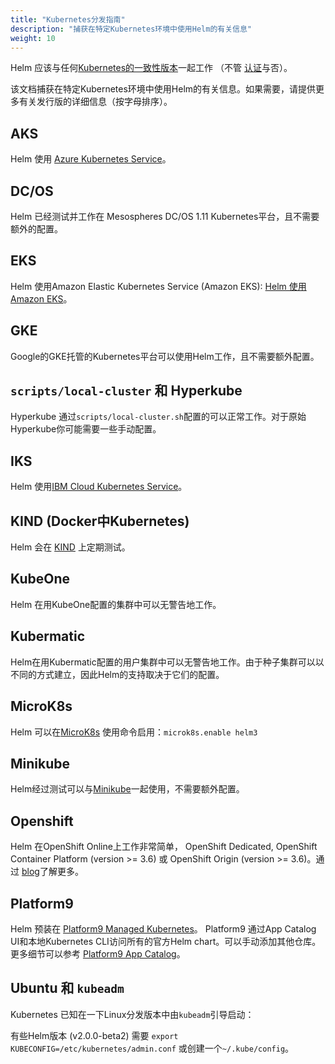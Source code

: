 ```yaml
---
title: "Kubernetes分发指南"
description: "捕获在特定Kubernetes环境中使用Helm的有关信息"
weight: 10
---
```


Helm 应该与任何[Kubernetes的一致性版本](https://github.com/cncf/k8s-conformance)一起工作 （不管
[认证](https://www.cncf.io/certification/software-conformance/)与否）。

该文档捕获在特定Kubernetes环境中使用Helm的有关信息。如果需要，请提供更多有关发行版的详细信息（按字母排序）。

## AKS

Helm 使用 [Azure Kubernetes
Service](https://docs.microsoft.com/en-us/azure/aks/kubernetes-helm)。

## DC/OS

Helm 已经测试并工作在 Mesospheres DC/OS 1.11 Kubernetes平台，且不需要额外的配置。

## EKS

Helm 使用Amazon Elastic Kubernetes Service (Amazon EKS):
[Helm 使用 Amazon EKS](https://docs.aws.amazon.com/eks/latest/userguide/helm.html)。

## GKE

Google的GKE托管的Kubernetes平台可以使用Helm工作，且不需要额外配置。

## `scripts/local-cluster` 和 Hyperkube

Hyperkube 通过`scripts/local-cluster.sh`配置的可以正常工作。对于原始Hyperkube你可能需要一些手动配置。

## IKS

Helm 使用[IBM Cloud Kubernetes Service](https://cloud.ibm.com/docs/containers?topic=containers-helm)。

## KIND (Docker中Kubernetes)

Helm 会在 [KIND](https://github.com/kubernetes-sigs/kind) 上定期测试。

## KubeOne

Helm 在用KubeOne配置的集群中可以无警告地工作。

## Kubermatic

Helm在用Kubermatic配置的用户集群中可以无警告地工作。由于种子集群可以以不同的方式建立，因此Helm的支持取决于它们的配置。

## MicroK8s

Helm 可以在[MicroK8s](https://microk8s.io) 使用命令启用：`microk8s.enable helm3`

## Minikube

Helm经过测试可以与[Minikube](https://github.com/kubernetes/minikube)一起使用，不需要额外配置。

## Openshift

Helm 在OpenShift Online上工作非常简单， OpenShift Dedicated, OpenShift
Container Platform (version >= 3.6) 或 OpenShift Origin (version >= 3.6)。通过
[blog](https://blog.openshift.com/getting-started-helm-openshift/)了解更多。

## Platform9

Helm 预装在 [Platform9 Managed Kubernetes](https://platform9.com/managed-kubernetes/?utm_source=helm_distro_notes)。
Platform9 通过App Catalog UI和本地Kubernetes CLI访问所有的官方Helm chart。可以手动添加其他仓库。
更多细节可以参考 [Platform9 App
Catalog](https://platform9.com/support/deploying-kubernetes-apps-platform9-managed-kubernetes/?utm_source=helm_distro_notes)。

## Ubuntu 和 `kubeadm`

Kubernetes 已知在一下Linux分发版本中由`kubeadm`引导启动：

有些Helm版本 (v2.0.0-beta2) 需要 `export KUBECONFIG=/etc/kubernetes/admin.conf`
或创建一个`~/.kube/config`。
